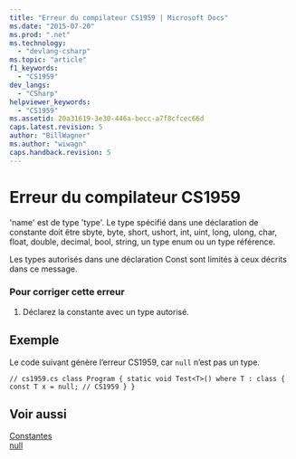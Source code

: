 ```yaml
---
title: "Erreur du compilateur CS1959 | Microsoft Docs"
ms.date: "2015-07-20"
ms.prod: ".net"
ms.technology: 
  - "devlang-csharp"
ms.topic: "article"
f1_keywords: 
  - "CS1959"
dev_langs: 
  - "CSharp"
helpviewer_keywords: 
  - "CS1959"
ms.assetid: 20a31619-3e30-446a-becc-a7f8cfcec66d
caps.latest.revision: 5
author: "BillWagner"
ms.author: "wiwagn"
caps.handback.revision: 5
---
```

# Erreur du compilateur CS1959
'name' est de type 'type'. Le type spécifié dans une déclaration de constante doit être sbyte, byte, short, ushort, int, uint, long, ulong, char, float, double, decimal, bool, string, un type enum ou un type référence.  
  
 Les types autorisés dans une déclaration Const sont limités à ceux décrits dans ce message.  
  
### Pour corriger cette erreur  
  
1.  Déclarez la constante avec un type autorisé.  
  
## Exemple  
 Le code suivant génère l’erreur CS1959, car `null` n’est pas un type.  
  
```  
// cs1959.cs class Program { static void Test<T>() where T : class { const T x = null; // CS1959 } }  
```  
  
## Voir aussi  
 [Constantes](../../csharp/programming-guide/classes-and-structs/constants.md)   
 [null](../../csharp/language-reference/keywords/null.md)